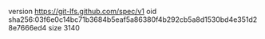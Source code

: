 version https://git-lfs.github.com/spec/v1
oid sha256:03f6e0c14bc71b3684b5eaf5a86380f4b292cb5a8d1530bd4e351d28e7666ed4
size 3140
